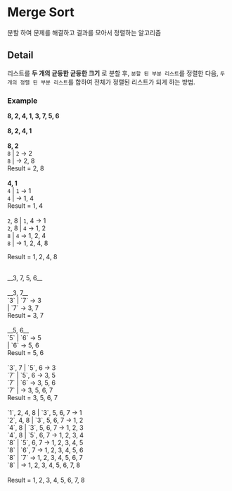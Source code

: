 # Merge Sort
분할 하여 문제를 해결하고 결과를 모아서 정렬하는 알고리즘
## Detail
리스트를 __두 개의 균등한 균등한 크기__ 로 분할 후, `분할 된 부분 리스트`를 정렬한 다음, `두 개의 정렬 된 부분 리스트`를 합하여 전체가 정렬된 리스트가 되게 하는 방법.

### Example
__8, 2, 4, 1, 3, 7, 5, 6__<br/>
<br/>
__8, 2, 4, 1__<br/>
<br/>
__8, 2__<br/>
`8` | `2` -> 2 <br/>
`8` | -> 2, 8 <br/>
Result = 2, 8<br/>
<br/>
__4, 1__<br/>
`4` | `1` -> 1<br/>
`4` | -> 1, 4<br/>
Result = 1, 4<br/>
<br/>
`2`, 8  |  `1`, 4 -> 1 <br/>
`2`, 8  |  `4` -> 1, 2 <br/>
`8`  |  `4` -> 1, 2, 4 <br/>
`8`  |  -> 1, 2, 4, 8 <br/>

Result = 1, 2, 4, 8



<br/>
__3, 7, 5, 6__<br/>
<br/>
__3, 7__<br/>
`3` | `7` -> 3 <Br/>
| `7` -> 3, 7<br/>
Result = 3, 7<br/>
<br/>
__5, 6__<br/>
`5` | `6` -> 5 <br/>
| `6` -> 5, 6<br/>
Result = 5, 6<br/>
<br/>
`3`, 7 | `5`, 6 -> 3 <br/>
`7` | `5`, 6 -> 3, 5 <br/>
`7` | `6` -> 3, 5, 6 <br/>
`7` | -> 3, 5, 6, 7 <br/>
Result = 3, 5, 6, 7<br/>
<br/>
`1`, 2, 4, 8 | `3`, 5, 6, 7 -> 1<br/>
`2`, 4, 8 | `3`, 5, 6, 7 -> 1, 2<br/>
`4`, 8 | `3`, 5, 6, 7 -> 1, 2, 3<br/>
`4`, 8 | `5`, 6, 7 -> 1, 2, 3, 4<br/>
`8` | `5`, 6, 7 -> 1, 2, 3, 4, 5<br/>
`8` | `6`, 7 -> 1, 2, 3, 4, 5, 6<br/>
`8` | `7` -> 1, 2, 3, 4, 5, 6, 7<br/>
`8` |  -> 1, 2, 3, 4, 5, 6, 7, 8<br/>
<br/>
Result = 1, 2, 3, 4, 5, 6, 7, 8
